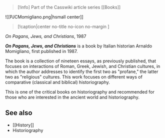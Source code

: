 > [!info] Part of the Casswiki article series [[Books]]

![[PJCMomigliano.png|hsmall center]]
> [!caption|center no-title no-icon no-margin ]
> 
_On Pagans, Jews, and Christians_, 1987

_**On Pagans, Jews, and Christians**_ is a book by Italian historian Arnaldo Momigliano, first published in 1987.

The book is a collection of nineteen essays, as previously published, that focuses on interactions of Roman, Greek, Jewish, and Christian cultures, in which the author addresses to identify the first two as "profane," the latter two as "religious" cultures. This work focuses on different ways of comparative (classical and biblical) historiography.

This is one of the critical books on historiography and recommended for those who are interested in the ancient world and historiography.

See also
--------

*   [[History]]
*   Historiography